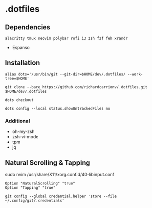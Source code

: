 # .dotfiles

## Dependencies
```
alacritty tmux neovim polybar rofi i3 zsh fzf feh xrandr
```
- Espanso

## Installation
```
alias dots='/usr/bin/git --git-dir=$HOME/dev/.dotfiles/ --work-tree=$HOME'
```
```
git clone --bare https://github.com/richardcarrionv/.dotfiles.git $HOME/dev/.dotfiles
```
```
dots checkout
```
```
dots config --local status.showUntrackedFiles no
```


### Additional
- oh-my-zsh
- zsh-vi-mode
- tpm
- jq 

## Natural Scrolling & Tapping
sudo nvim /usr/share/X11/xorg.conf.d/40-libinput.conf
```
Option "NaturalScrolling" "true"
Option "Tapping" "true"
```

```
git config --global credential.helper 'store --file ~/.config/git/.credentials'
```
